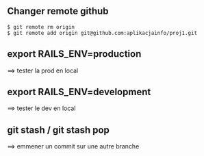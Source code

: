 ## Changer remote github 

	$ git remote rm origin
	$ git remote add origin git@github.com:aplikacjainfo/proj1.git 

## export RAILS_ENV=production

==> tester la prod en local

## export RAILS_ENV=development

==> tester le dev en local

## git stash / git stash pop 

==> emmener un commit sur une autre branche